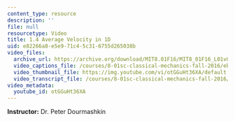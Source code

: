 ```yaml
---
content_type: resource
description: ''
file: null
resourcetype: Video
title: 1.4 Average Velocity in 1D
uid: e82266a8-e5e9-71c4-5c31-6755d265038b
video_files:
  archive_url: https://archive.org/download/MIT8.01F16/MIT8_01F16_L01v04_360p.mp4
  video_captions_file: /courses/8-01sc-classical-mechanics-fall-2016/eb4de6161b71524e84eabd90c8c81fe4_otGGuHt36XA.vtt
  video_thumbnail_file: https://img.youtube.com/vi/otGGuHt36XA/default.jpg
  video_transcript_file: /courses/8-01sc-classical-mechanics-fall-2016/26e018c2be413c30a3849c139aef35bc_otGGuHt36XA.pdf
video_metadata:
  youtube_id: otGGuHt36XA
---
```


**Instructor:** Dr. Peter Dourmashkin
